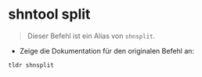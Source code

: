 # shntool split

> Dieser Befehl ist ein Alias von `shnsplit`.

- Zeige die Dokumentation für den originalen Befehl an:

`tldr shnsplit`
